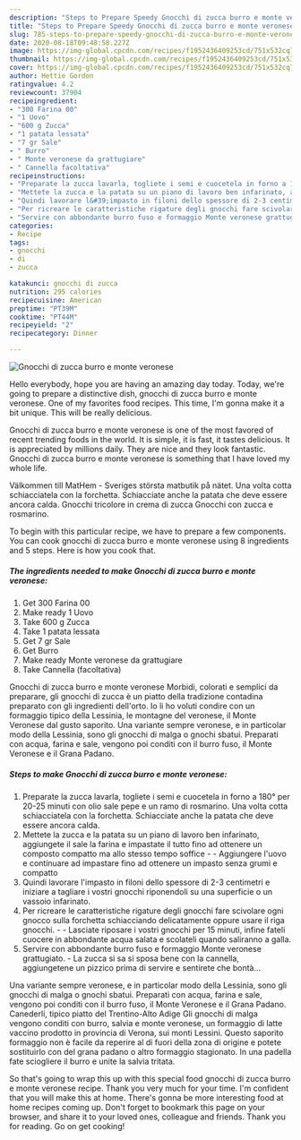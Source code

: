 ```yaml
---
description: "Steps to Prepare Speedy Gnocchi di zucca burro e monte veronese"
title: "Steps to Prepare Speedy Gnocchi di zucca burro e monte veronese"
slug: 785-steps-to-prepare-speedy-gnocchi-di-zucca-burro-e-monte-veronese
date: 2020-08-18T09:48:58.227Z
image: https://img-global.cpcdn.com/recipes/f1952436409253cd/751x532cq70/gnocchi-di-zucca-burro-e-monte-veronese-recipe-main-photo.jpg
thumbnail: https://img-global.cpcdn.com/recipes/f1952436409253cd/751x532cq70/gnocchi-di-zucca-burro-e-monte-veronese-recipe-main-photo.jpg
cover: https://img-global.cpcdn.com/recipes/f1952436409253cd/751x532cq70/gnocchi-di-zucca-burro-e-monte-veronese-recipe-main-photo.jpg
author: Hettie Gordon
ratingvalue: 4.2
reviewcount: 37904
recipeingredient:
- "300 Farina 00"
- "1 Uovo"
- "600 g Zucca"
- "1 patata lessata"
- "7 gr Sale"
- " Burro"
- " Monte veronese da grattugiare"
- " Cannella facoltativa"
recipeinstructions:
- "Preparate la zucca lavarla, togliete i semi e cuocetela in forno a 180° per 20-25 minuti con olio sale pepe e un ramo di rosmarino. Una volta cotta schiacciatela con la forchetta. Schiacciate anche la patata che deve essere ancora calda."
- "Mettete la zucca e la patata su un piano di lavoro ben infarinato, aggiungete il sale la farina e impastate il tutto fino ad ottenere un composto compatto ma allo stesso tempo soffice   Aggiungere l&#39;uovo e continuare ad impastare fino ad ottenere un impasto senza grumi e compatto"
- "Quindi lavorare l&#39;impasto in filoni dello spessore di 2-3 centimetri e iniziare a tagliare i vostri gnocchi riponendoli su una superficie o un vassoio infarinato."
- "Per ricreare le caratteristiche rigature degli gnocchi fare scivolare ogni gnocco sulla forchetta schiacciando delicatamente oppure usare il riga gnocchi.  Lasciate riposare i vostri gnocchi per 15 minuti, infine fateli cuocere in abbondante acqua salata e scolateli quando saliranno a galla."
- "Servire con abbondante burro fuso e formaggio Monte veronese grattugiato. La zucca si sa si sposa bene con la cannella, aggiungetene un pizzico prima di servire e sentirete che bontà..."
categories:
- Recipe
tags:
- gnocchi
- di
- zucca

katakunci: gnocchi di zucca 
nutrition: 295 calories
recipecuisine: American
preptime: "PT39M"
cooktime: "PT44M"
recipeyield: "2"
recipecategory: Dinner

---
```



![Gnocchi di zucca burro e monte veronese](https://img-global.cpcdn.com/recipes/f1952436409253cd/751x532cq70/gnocchi-di-zucca-burro-e-monte-veronese-recipe-main-photo.jpg)

Hello everybody, hope you are having an amazing day today. Today, we're going to prepare a distinctive dish, gnocchi di zucca burro e monte veronese. One of my favorites food recipes. This time, I'm gonna make it a bit unique. This will be really delicious.

Gnocchi di zucca burro e monte veronese is one of the most favored of recent trending foods in the world. It is simple, it is fast, it tastes delicious. It is appreciated by millions daily. They are nice and they look fantastic. Gnocchi di zucca burro e monte veronese is something that I have loved my whole life.

Välkommen till MatHem - Sveriges största matbutik på nätet. Una volta cotta schiacciatela con la forchetta. Schiacciate anche la patata che deve essere ancora calda. Gnocchi tricolore in crema di zucca Gnocchi con zucca e rosmarino.


To begin with this particular recipe, we have to prepare a few components. You can cook gnocchi di zucca burro e monte veronese using 8 ingredients and 5 steps. Here is how you cook that.

<!--inarticleads1-->

##### The ingredients needed to make Gnocchi di zucca burro e monte veronese:

1. Get 300 Farina 00
1. Make ready 1 Uovo
1. Take 600 g Zucca
1. Take 1 patata lessata
1. Get 7 gr Sale
1. Get  Burro
1. Make ready  Monte veronese da grattugiare
1. Take  Cannella (facoltativa)


Gnocchi di zucca burro e monte veronese Morbidi, colorati e semplici da preparare, gli gnocchi di zucca è un piatto della tradizione contadina preparato con gli ingredienti dell&#39;orto. Io li ho voluti condire con un formaggio tipico della Lessinia, le montagne del veronese, il Monte Veronese dal gusto saporito. Una variante sempre veronese, e in particolar modo della Lessinia, sono gli gnocchi di malga o gnochi sbatui. Preparati con acqua, farina e sale, vengono poi conditi con il burro fuso, il Monte Veronese e il Grana Padano. 

<!--inarticleads2-->

##### Steps to make Gnocchi di zucca burro e monte veronese:

1. Preparate la zucca lavarla, togliete i semi e cuocetela in forno a 180° per 20-25 minuti con olio sale pepe e un ramo di rosmarino. Una volta cotta schiacciatela con la forchetta. Schiacciate anche la patata che deve essere ancora calda.
1. Mettete la zucca e la patata su un piano di lavoro ben infarinato, aggiungete il sale la farina e impastate il tutto fino ad ottenere un composto compatto ma allo stesso tempo soffice -   - Aggiungere l&#39;uovo e continuare ad impastare fino ad ottenere un impasto senza grumi e compatto
1. Quindi lavorare l&#39;impasto in filoni dello spessore di 2-3 centimetri e iniziare a tagliare i vostri gnocchi riponendoli su una superficie o un vassoio infarinato.
1. Per ricreare le caratteristiche rigature degli gnocchi fare scivolare ogni gnocco sulla forchetta schiacciando delicatamente oppure usare il riga gnocchi. -  - Lasciate riposare i vostri gnocchi per 15 minuti, infine fateli cuocere in abbondante acqua salata e scolateli quando saliranno a galla.
1. Servire con abbondante burro fuso e formaggio Monte veronese grattugiato. - La zucca si sa si sposa bene con la cannella, aggiungetene un pizzico prima di servire e sentirete che bontà...


Una variante sempre veronese, e in particolar modo della Lessinia, sono gli gnocchi di malga o gnochi sbatui. Preparati con acqua, farina e sale, vengono poi conditi con il burro fuso, il Monte Veronese e il Grana Padano. Canederli, tipico piatto del Trentino-Alto Adige Gli gnocchi di malga vengono conditi con burro, salvia e monte veronese, un formaggio di latte vaccino prodotto in provincia di Verona, sui monti Lessini. Questo saporito formaggio non è facile da reperire al di fuori della zona di origine e potete sostituirlo con del grana padano o altro formaggio stagionato. In una padella fate sciogliere il burro e unite la salvia tritata. 

So that's going to wrap this up with this special food gnocchi di zucca burro e monte veronese recipe. Thank you very much for your time. I'm confident that you will make this at home. There's gonna be more interesting food at home recipes coming up. Don't forget to bookmark this page on your browser, and share it to your loved ones, colleague and friends. Thank you for reading. Go on get cooking!
